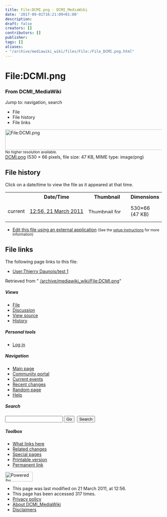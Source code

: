 ```yaml
---
title: File:DCMI.png - DCMI_MediaWiki
date: '2017-09-01T16:21:09+01:00'
description: 
draft: false
creators: []
contributors: []
publisher: 
tags: []
aliases:
- "/archive/mediawiki_wiki/files/File:/File_DCMI.png.html"
---
```


<a id="top"></a>
# File:DCMI.png

### From DCMI\_MediaWiki

Jump to: navigation, search
<!-- start content -->
- File
- File history
- File links

 [<img alt="File:DCMI.png" src="/images/4/4c/DCMI.png" width="530" height="66">](/archive/mediawiki_wiki/files/DCMI.png)  
<small>No higher resolution available.</small>  
 [DCMI.png](/images/4/4c/DCMI.png)‎ (530 × 66 pixels, file size: 47 KB, MIME type: image/png)
<!-- 
NewPP limit report
Preprocessor node count: 0/1000000
Post-expand include size: 0/2097152 bytes
Template argument size: 0/2097152 bytes
Expensive parser function count: 0/100
-->
## File history

Click on a date/time to view the file as it appeared at that time.

<table class="wikitable filehistory">
  <tr>
    <td></td>
    <th>Date/Time</th>
    <th>Thumbnail</th>
    <th>Dimensions</th>
    <th>User</th>
    <th>Comment</th>
  </tr>
  <tr>
    <td>current</td>
    <td class="filehistory-selected" style="white-space: nowrap;"><a href="/archive/mediawiki_wiki/files/DCMI.png">12:56, 21 March 2011</a></td>
    <td><a href="/images/4/4c/DCMI.png"><img alt="Thumbnail for version as of 12:56, 21 March 2011" src="/images/4/4c/DCMI.png" width="120" height="15"></a></td>
    <td>530×66 <span style="white-space: nowrap;">(47 KB)</span>
    </td>
    <td>
      <a href="/index.php/User:Thierry_Daunois" title="User:Thierry Daunois" class="mw-userlink">Thierry Daunois</a> <span style="white-space: nowrap;"> <span class="mw-usertoollinks">(<a href="/index.php?title=User_talk:Thierry_Daunois&amp;action=edit&amp;redlink=1" class="new" title="User talk:Thierry Daunois (page does not exist)">Talk</a> | <a href="/index.php/Special:Contributions/Thierry_Daunois" title="Special:Contributions/Thierry Daunois">contribs</a>)</span></span>
    </td>
    <td></td>
  </tr>
</table>

  

- [Edit this file using an external application](/index.php?title=File:DCMI.png&action=edit&externaledit=true&mode=file "File:DCMI.png") <small>(See the <a href="http://www.mediawiki.org/wiki/Manual:External_editors" class="external text" rel="nofollow">setup instructions</a> for more information)</small>

## File links

The following page links to this file:

- [User:Thierry Daunois/test 1](/index.php/User:Thierry_Daunois/test_1 "User:Thierry Daunois/test 1")

Retrieved from " [/archive/mediawiki_wiki/File:DCMI.png](/archive/mediawiki_wiki/files/File:/File:DCMI.png.html)"

<!-- end content -->

##### Views

- [File](/archive/mediawiki_wiki/files/File:/File:DCMI.png.html "View the file page [c]")
- [Discussion](/index.php?title=File_talk:DCMI.png&action=edit&redlink=1 "Discussion about the content page [t]")
- [View source](/index.php?title=File:DCMI.png&action=edit "This page is protected.
You can view its source [e]")
- [History](/index.php?title=File:DCMI.png&action=history "Past revisions of this page [h]")

##### Personal tools

- [Log in](/index.php?title=Special:UserLogin&returnto=File:DCMI.png "You are encouraged to log in; however, it is not mandatory [o]")

<script type="text/javascript"> if (window.isMSIE55) fixalpha(); </script>

##### Navigation

- [Main page](/index.php/Main_Page "Visit the main page [z]")
- [Community portal](/index.php/DCMI_MediaWiki:Community_portal "About the project, what you can do, where to find things")
- [Current events](/index.php/DCMI_MediaWiki:Current_events "Find background information on current events")
- [Recent changes](/index.php/Special:RecentChanges "The list of recent changes in the wiki [r]")
- [Random page](/index.php/Special:Random "Load a random page [x]")
- [Help](/index.php/Help:Contents "The place to find out")

##### <label for="searchInput">Search</label>

<form action="/index.php" id="searchform">
				<input type="hidden" name="title" value="Special:Search">
				<input id="searchInput" title="Search DCMI_MediaWiki" accesskey="f" type="search" name="search">
				<input type="submit" name="go" class="searchButton" id="searchGoButton" value="Go" title="Go to a page with this exact name if exists"> 
				<input type="submit" name="fulltext" class="searchButton" id="mw-searchButton" value="Search" title="Search the pages for this text">
			</form>

##### Toolbox

- [What links here](/index.php/Special:WhatLinksHere/File:DCMI.png "List of all wiki pages that link here [j]")
- [Related changes](/index.php/Special:RecentChangesLinked/File:DCMI.png "Recent changes in pages linked from this page [k]")
- [Special pages](/index.php/Special:SpecialPages "List of all special pages [q]")
- [Printable version](/index.php?title=File:DCMI.png&printable=yes "Printable version of this page [p]")
- [Permanent link](/index.php?title=File:DCMI.png&oldid=35 "Permanent link to this revision of the page")

<!-- end of the left (by default at least) column -->

 [<img src="/skins/common/images/poweredby_mediawiki_88x31.png" height="31" width="88" alt="Powered by MediaWiki">](http://www.mediawiki.org/)

- This page was last modified on 21 March 2011, at 12:56.
- This page has been accessed 317 times.
- [Privacy policy](/index.php/DCMI_MediaWiki:Privacy_policy "DCMI MediaWiki:Privacy policy")
- [About DCMI\_MediaWiki](/index.php/DCMI_MediaWiki:About "DCMI MediaWiki:About")
- [Disclaimers](/index.php/DCMI_MediaWiki:General_disclaimer "DCMI MediaWiki:General disclaimer")

<script>if (window.runOnloadHook) runOnloadHook();</script><!-- Served in 0.444 secs. -->
